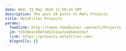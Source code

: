 ```yaml
---
date: Wed, 22 May 2024 11:59:24 GMT
description: The past 20 posts to MeFi Projects
title: MetaFilter Projects
params:
  feedlink: http://feeds.feedburner.com/mefi/Projects
  id: fd328eac4947dd12e1ea7e4db4ed21e7
  link: https://projects.metafilter.com/
  blogrolls: []
---
```

